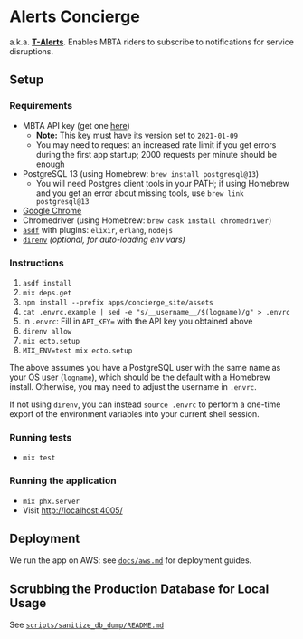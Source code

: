 # Alerts Concierge

a.k.a. **[T-Alerts](https://alerts.mbta.com/)**. Enables MBTA riders to
subscribe to notifications for service disruptions.

## Setup

### Requirements

- MBTA API key (get one [here](https://api-dev.mbtace.com))
  - **Note:** This key must have its version set to `2021-01-09`
  - You may need to request an increased rate limit if you get errors during
    the first app startup; 2000 requests per minute should be enough
- PostgreSQL 13 (using Homebrew: `brew install postgresql@13`)
  - You will need Postgres client tools in your PATH; if using Homebrew and you
    get an error about missing tools, use `brew link postgresql@13`
- [Google Chrome](https://www.google.com/chrome/)
- Chromedriver (using Homebrew: `brew cask install chromedriver`)
- [`asdf`](https://asdf-vm.com/) with plugins: `elixir`, `erlang`, `nodejs`
- [`direnv`](https://direnv.net/) _(optional, for auto-loading env vars)_

### Instructions

1. `asdf install`
2. `mix deps.get`
3. `npm install --prefix apps/concierge_site/assets`
4. `cat .envrc.example | sed -e "s/__username__/$(logname)/g" > .envrc`
5. In `.envrc`: Fill in `API_KEY=` with the API key you obtained above
6. `direnv allow`
7. `mix ecto.setup`
8. `MIX_ENV=test mix ecto.setup`

The above assumes you have a PostgreSQL user with the same name as your OS user
(`logname`), which should be the default with a Homebrew install. Otherwise, you
may need to adjust the username in `.envrc`.

If not using `direnv`, you can instead `source .envrc` to perform a one-time
export of the environment variables into your current shell session.

### Running tests

- `mix test`

### Running the application

- `mix phx.server`
- Visit <http://localhost:4005/>

## Deployment

We run the app on AWS: see [`docs/aws.md`](docs/aws.md) for deployment guides.

## Scrubbing the Production Database for Local Usage
See [`scripts/sanitize_db_dump/README.md`](scripts/sanitize_db_dump/README.md)
